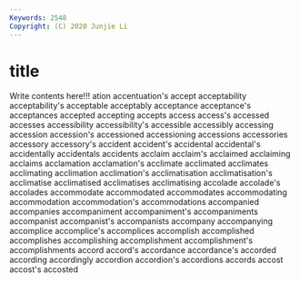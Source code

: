 ```yaml
---
Keywords: 2548
Copyright: (C) 2020 Junjie Li
---
```


# title

Write contents here!!!
ation 
accentuation's 
accept 
acceptability 
acceptability's 
acceptable 
acceptably
acceptance 
acceptance's 
acceptances 
accepted 
accepting 
accepts 
access 
access's 
accessed 
accesses
accessibility 
accessibility's 
accessible 
accessibly 
accessing 
accession 
accession's 
accessioned 
accessioning 
accessions
accessories 
accessory 
accessory's 
accident 
accident's 
accidental 
accidental's 
accidentally 
accidentals 
accidents
acclaim 
acclaim's 
acclaimed 
acclaiming 
acclaims 
acclamation 
acclamation's 
acclimate 
acclimated 
acclimates
acclimating 
acclimation 
acclimation's 
acclimatisation 
acclimatisation's 
acclimatise 
acclimatised 
acclimatises 
acclimatising 
accolade
accolade's 
accolades 
accommodate 
accommodated 
accommodates 
accommodating 
accommodation 
accommodation's 
accommodations 
accompanied
accompanies 
accompaniment 
accompaniment's 
accompaniments 
accompanist 
accompanist's 
accompanists 
accompany 
accompanying 
accomplice
accomplice's 
accomplices 
accomplish 
accomplished 
accomplishes 
accomplishing 
accomplishment 
accomplishment's 
accomplishments 
accord
accord's 
accordance 
accordance's 
accorded 
according 
accordingly 
accordion 
accordion's 
accordions 
accords
accost 
accost's 
accosted 
